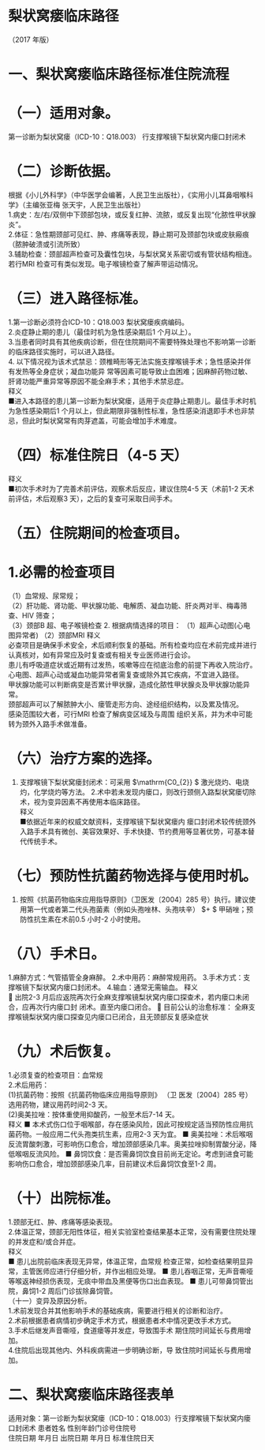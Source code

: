 # 梨状窝瘘临床路径  
（2017 年版）  
# 一、梨状窝瘘临床路径标准住院流程  
# （一）适用对象。  
第一诊断为梨状窝瘘（ICD-10：Q18.003） 行支撑喉镜下梨状窝内瘘口封闭术  
# （二）诊断依据。  
根据《小儿外科学》（中华医学会编著，人民卫生出版社），《实用小儿耳鼻咽喉科学》（主编张亚梅 张天宇，人民卫生出版社）  
1.病史：左/右/双侧中下颈部包块，或反复红肿、流脓，或反复出现“化脓性甲状腺炎”。  
2.体征：急性期颈部可见红、肿、疼痛等表现，静止期可及颈部包块或皮肤瘢痕（脓肿破溃或引流所致）  
3.辅助检查：颈部超声检查可及囊性包块，与梨状窝关系密切或有管状结构相连。若行MRI 检查可有类似发现。电子喉镜检查了解声带运动情况。  
# （三）进入路径标准。  
1.第一诊断必须符合ICD-10：Q18.003 梨状窝瘘疾病编码。  
2.炎症静止期的患儿（最佳时机为急性感染期后1 个月以上）。  
3.当患者同时具有其他疾病诊断，但在住院期间不需要特殊处理也不影响第一诊断的临床路径实施时，可以进入路径。  
4. 以下情况视为该术式禁忌：颈椎畸形等无法实施支撑喉镜手术；急性感染并伴有发热等全身症状；凝血功能异 常等因素可能导致止血困难；因麻醉药物过敏、肝肾功能严重异常等原因不能全麻手术；其他手术禁忌症。  
释义  
■进入本路径的患儿第一诊断为梨状窝瘘，适用于炎症静止期患儿。最佳手术时机为急性感染期后1 个月以上，但此期限非强制性标准，急性感染消退即手术也非禁忌，但此时梨状窝常有肉芽遮盖，可能会增加手术难度。  
# （四）标准住院日（4-5 天）  
释义  
■初次手术时为了完善术前评估，观察术后反应，建议住院4-5 天（术前1-2 天术前评估，术后观察3 天），之后的复查可采取日间手术。  
# （五）住院期间的检查项目。  
# 1.必需的检查项目  
（1）血常规、尿常规；  
（2）肝功能、肾功能、甲状腺功能、电解质、凝血功能、肝炎两对半、梅毒筛查、HIV 筛查；  
（3）颈部B 超、电子喉镜检查 2. 根据病情选择的项目： （1）超声心动图(心电图异常者) （2）颈部MRI 释义  
必查项目是确保手术安全，术后顺利恢复的基础。所有检查均应在术前完成并进行认真核对，如有异常应及时复查或有相关专业医师进行会诊。  
患儿有呼吸道症状或近期有过发热，咳嗽等应在彻底治愈的前提下再收入院治疗。  
心电图、超声心动或凝血功能异常者需复查或除外其它疾病，不宜进入路径。  
甲状腺功能可以判断病变是否累计甲状腺，造成化脓性甲状腺炎及甲状腺功能异常。  
颈部超声可以了解脓肿大小、瘘管走形方向、途经组织结构，以及累及情况。  
感染范围较大者，可行MRI 检查了解病变区域及与周围 组织关系，并为术中可能转为颈外入路手术做准备。  
# （六）治疗方案的选择。  
1. 支撑喉镜下梨状窝瘘封闭术：可采用 $\mathrm{C0_{2}} $ 激光烧灼、电烧灼，化学烧灼等方法。 2.术中若未发现内瘘口，则改行颈侧入路梨状窝瘘切除  
术，视为变异因素不再使用本临床路径。  
释义  
■依据近年来的权威文献资料，支撑喉镜下梨状窝瘘内 瘘口封闭术较传统颈外入路手术具有微创、美容效果好、手术快捷、节约费用等显著优势，可基本替代传统手术。  
# （七）预防性抗菌药物选择与使用时机。  
1. 按照《抗菌药物临床应用指导原则》（卫医发〔2004〕285 号）执行。建议使用第一代或者第二代头孢菌素（例如头孢唑林、头孢呋辛） $+ $ 甲硝唑；预防性抗生素在术前0.5 小时-2 小时使用。  
# （八）手术日。  
1.麻醉方式：气管插管全身麻醉。 2.术中用药：麻醉常规用药。 3.手术方式：支撑喉镜下梨状窝内瘘口封闭术。 4.输血：通常无需输血。 释义  
 出院2-3 月后应返院再次行全麻支撑喉镜梨状窝内瘘口探查术，若内瘘口未闭合，应再次行内瘘口封 闭术。直至内瘘口闭合。  目前公认的治愈标准： 全麻支撑喉镜梨状窝内瘘口探查见内瘘口已闭合，且无颈部反复感染症状  
# （九）术后恢复。  
1.必须复查的检查项目：血常规  
2.术后用药：  
(1)抗菌药物：按照《抗菌药物临床应用指导原则》 （卫 医发〔2004〕285 号）选用药物，建议用药时间2-3 天。  
(2)奥美拉唑：按体重使用抑酸药，一般至术后7-14 天。  
释义 ■ 本术式伤口位于咽喉部，存在感染风险，因此可按规定适当预防性应用抗菌药物。一般应用二代头孢类抗生素，应用2-3 天为宜。 ■ 奥美拉唑：术后喉咽反流胃酸刺激，可影响伤口愈合，增加颈部感染几率。奥美拉唑抑制胃酸分泌，降低喉咽反流风险。 ■ 鼻饲饮食：是否需鼻饲饮食目前尚无定论。考虑到进食可能影响伤口愈合，增加颈部感染几率，目前建议术后鼻饲饮食至1-2 周。  
# （十）出院标准。  
1.颈部无红、肿、疼痛等感染表现。  
2.体温正常，颈部无阳性体征，相关实验室检查结果基本正常，没有需要住院处理的并发症和/或合并症。  
释义  
■   患儿出院前临床表现无异常，体温正常，血常规 检查正常，如检查结果明显异常，主管医师应进行仔细分析，并作出相应处理。 ■ 患儿吞咽正常，无声音嘶哑等喉返神经损伤表现，无痰中带血及黑便等伤口出血表现。 ■ 患儿可带鼻饲管出院，鼻饲1-2 周后门诊拔除鼻饲管。  
（十一）变异及原因分析。  
1.术前发现合并其他影响手术的基础疾病，需要进行相关的诊断和治疗。  
2.术前根据患者病情初步确定手术方式，根据患者术中情况更改手术方式。  
3.手术后继发声音嘶哑，食道瘘等并发症，导致围手术 期住院时间延长与费用增加。  
4.住院后出现其他内、外科疾病需进一步明确诊断，导 致住院时间延长与费用增加。  
# 二、梨状窝瘘临床路径表单  
适用对象：第一诊断为梨状窝瘘（ICD-10：Q18.003）行支撑喉镜下梨状窝内瘘口封闭术  患者姓名  性别年龄门诊号住院号  
住院日期  年月日   出院日期  年月日  标准住院日天  
